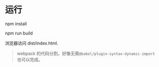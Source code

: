 # 运行

npm install

npm run build

浏览器访问 dist/index.html.

>webpack 的代码分割，好像无需`@babel/plugin-syntax-dynamic-import` 也可以完成。
